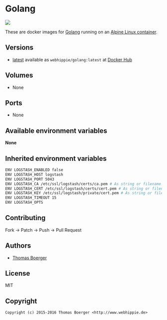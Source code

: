 # Golang

[![](https://badge.imagelayers.io/webhippie/golang:latest.svg)](https://imagelayers.io/?images=webhippie/golang:latest 'Get your own badge on imagelayers.io')

These are docker images for [Golang](https://golang.org/) running on an
[Alpine Linux container](https://registry.hub.docker.com/u/webhippie/alpine/).


## Versions

* [latest](https://github.com/dockhippie/golang/tree/master)
  available as ```webhippie/golang:latest``` at
  [Docker Hub](https://registry.hub.docker.com/u/webhippie/golang/)


## Volumes

* None


## Ports

* None


## Available environment variables

**None**


## Inherited environment variables

```bash
ENV LOGSTASH_ENABLED false
ENV LOGSTASH_HOST logstash
ENV LOGSTASH_PORT 5043
ENV LOGSTASH_CA /etc/ssl/logstash/certs/ca.pem # As string or filename
ENV LOGSTASH_CERT /etc/ssl/logstash/certs/cert.pem # As string or filename
ENV LOGSTASH_KEY /etc/ssl/logstash/private/cert.pem # As string or filename
ENV LOGSTASH_TIMEOUT 15
ENV LOGSTASH_OPTS
```


## Contributing

Fork -> Patch -> Push -> Pull Request


## Authors

* [Thomas Boerger](https://github.com/tboerger)


## License

MIT


## Copyright

```
Copyright (c) 2015-2016 Thomas Boerger <http://www.webhippie.de>
```
